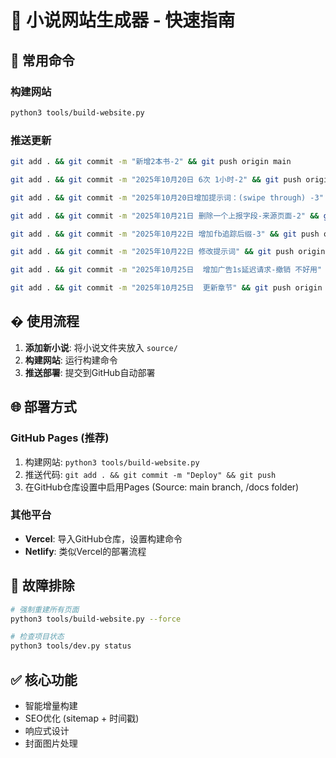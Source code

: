 # 🎉 小说网站生成器 - 快速指南

## 🚀 常用命令

### 构建网站
```bash
python3 tools/build-website.py
```

### 推送更新
```bash
git add . && git commit -m "新增2本书-2" && git push origin main

git add . && git commit -m "2025年10月20日 6次 1小时-2" && git push origin main

git add . && git commit -m "2025年10月20日增加提示词：(swipe through) -3" && git push origin main

git add . && git commit -m "2025年10月21日 删除一个上报字段-来源页面-2" && git push origin main

git add . && git commit -m "2025年10月22日 增加fb追踪后缀-3" && git push origin main

git add . && git commit -m "2025年10月22日 修改提示词" && git push origin main

git add . && git commit -m "2025年10月25日  增加广告1s延迟请求-撤销 不好用" && git push origin main

git add . && git commit -m "2025年10月25日  更新章节" && git push origin main
```

## � 使用流程

1. **添加新小说**: 将小说文件夹放入 `source/`
2. **构建网站**: 运行构建命令
3. **推送部署**: 提交到GitHub自动部署

## 🌐 部署方式

### GitHub Pages (推荐)
1. 构建网站: `python3 tools/build-website.py`
2. 推送代码: `git add . && git commit -m "Deploy" && git push`
3. 在GitHub仓库设置中启用Pages (Source: main branch, /docs folder)

### 其他平台
- **Vercel**: 导入GitHub仓库，设置构建命令
- **Netlify**: 类似Vercel的部署流程

## 🔧 故障排除

```bash
# 强制重建所有页面
python3 tools/build-website.py --force

# 检查项目状态
python3 tools/dev.py status
```

## ✅ 核心功能
- 智能增量构建
- SEO优化 (sitemap + 时间戳)
- 响应式设计
- 封面图片处理
